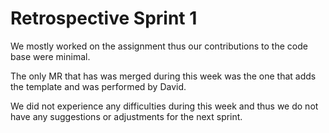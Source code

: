 # Retrospective Sprint 1

We mostly worked on the assignment thus our contributions to the code base were minimal.

The only MR that has was merged during this week was the one that adds the template and was performed by David.

We did not experience any difficulties during this week and thus we do not have any suggestions or adjustments for the next sprint.